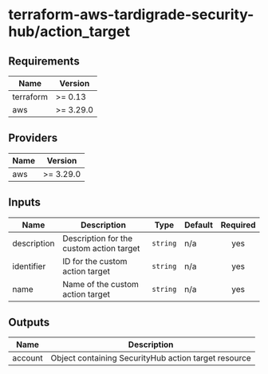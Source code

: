 # terraform-aws-tardigrade-security-hub/action_target

<!-- BEGIN TFDOCS -->
## Requirements

| Name | Version |
|------|---------|
| terraform | >= 0.13 |
| aws | >= 3.29.0 |

## Providers

| Name | Version |
|------|---------|
| aws | >= 3.29.0 |

## Inputs

| Name | Description | Type | Default | Required |
|------|-------------|------|---------|:--------:|
| description | Description for the custom action target | `string` | n/a | yes |
| identifier | ID for the custom action target | `string` | n/a | yes |
| name | Name of the custom action target | `string` | n/a | yes |

## Outputs

| Name | Description |
|------|-------------|
| account | Object containing SecurityHub action target resource |

<!-- END TFDOCS -->

